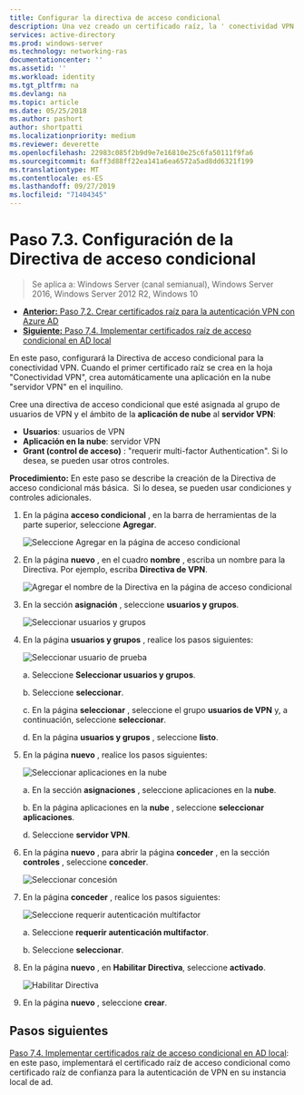 ```yaml
---
title: Configurar la directiva de acceso condicional
description: Una vez creado un certificado raíz, la ' conectividad VPN ' desencadena la creación de la aplicación de nube ' servidor VPN ' en el inquilino del cliente.
services: active-directory
ms.prod: windows-server
ms.technology: networking-ras
documentationcenter: ''
ms.assetid: ''
ms.workload: identity
ms.tgt_pltfrm: na
ms.devlang: na
ms.topic: article
ms.date: 05/25/2018
ms.author: pashort
author: shortpatti
ms.localizationpriority: medium
ms.reviewer: deverette
ms.openlocfilehash: 22983c085f2b9d9e7e16810e25c6fa50111f9fa6
ms.sourcegitcommit: 6aff3d88ff22ea141a6ea6572a5ad8dd6321f199
ms.translationtype: MT
ms.contentlocale: es-ES
ms.lasthandoff: 09/27/2019
ms.locfileid: "71404345"
---
```

# <a name="step-73-configure-the-conditional-access-policy"></a>Paso 7.3. Configuración de la Directiva de acceso condicional

>Se aplica a: Windows Server (canal semianual), Windows Server 2016, Windows Server 2012 R2, Windows 10

- [**Anterior:** Paso 7,2. Crear certificados raíz para la autenticación VPN con Azure AD](vpn-create-root-cert-for-vpn-auth-azure-ad.md)
- [**Siguiente:** Paso 7,4. Implementar certificados raíz de acceso condicional en AD local](vpn-deploy-cond-access-root-cert-to-on-premise-ad.md)

En este paso, configurará la Directiva de acceso condicional para la conectividad VPN. Cuando el primer certificado raíz se crea en la hoja "Conectividad VPN", crea automáticamente una aplicación en la nube "servidor VPN" en el inquilino.

Cree una directiva de acceso condicional que esté asignada al grupo de usuarios de VPN y el ámbito de la **aplicación de nube** al **servidor VPN**:

- **Usuarios**: usuarios de VPN
- **Aplicación en la nube**: servidor VPN
- **Grant (control de acceso)** : "requerir multi-factor Authentication". Si lo desea, se pueden usar otros controles.

**Procedimiento:** En este paso se describe la creación de la Directiva de acceso condicional más básica.  Si lo desea, se pueden usar condiciones y controles adicionales.


1. En la página **acceso condicional** , en la barra de herramientas de la parte superior, seleccione **Agregar**.

    ![Seleccione Agregar en la página de acceso condicional](../../media/Always-On-Vpn/07.png)

2. En la página **nuevo** , en el cuadro **nombre** , escriba un nombre para la Directiva. Por ejemplo, escriba **Directiva de VPN**.

    ![Agregar el nombre de la Directiva en la página de acceso condicional](../../media/Always-On-Vpn/08.png)

3. En la sección **asignación** , seleccione **usuarios y grupos**.

    ![Seleccionar usuarios y grupos](../../media/Always-On-Vpn/09.png)

4. En la página **usuarios y grupos** , realice los pasos siguientes:

    ![Seleccionar usuario de prueba](../../media/Always-On-Vpn/10.png)

    a. Seleccione **Seleccionar usuarios y grupos**.

    b. Seleccione **seleccionar**.

    c. En la página **seleccionar** , seleccione el grupo **usuarios de VPN** y, a continuación, seleccione **seleccionar**.

    d. En la página **usuarios y grupos** , seleccione **listo**.

5. En la página **nuevo** , realice los pasos siguientes:

    ![Seleccionar aplicaciones en la nube](../../media/Always-On-Vpn/11.png)

    a. En la sección **asignaciones** , seleccione aplicaciones en la **nube**.

    b. En la página aplicaciones en la **nube** , seleccione **seleccionar aplicaciones**.

    d. Seleccione **servidor VPN**.

6.  En la página **nuevo** , para abrir la página **conceder** , en la sección **controles** , seleccione **conceder**.

    ![Seleccionar concesión](../../media/Always-On-Vpn/13.png)

7.  En la página **conceder** , realice los pasos siguientes:

    ![Seleccione requerir autenticación multifactor](../../media/Always-On-Vpn/14.png)

    a. Seleccione **requerir autenticación multifactor**.

    b. Seleccione **seleccionar**.

8.  En la página **nuevo** , en **Habilitar Directiva**, seleccione **activado**.

    ![Habilitar Directiva](../../media/Always-On-Vpn/15.png)

9.  En la página **nuevo** , seleccione **crear**.


## <a name="next-steps"></a>Pasos siguientes
[Paso 7,4. Implementar certificados raíz de acceso condicional en AD local](vpn-deploy-cond-access-root-cert-to-on-premise-ad.md): en este paso, implementará el certificado raíz de acceso condicional como certificado raíz de confianza para la autenticación de VPN en su instancia local de ad.
